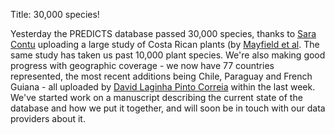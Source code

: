 Title: 30,000 species!

Yesterday the PREDICTS database passed 30,000 species, thanks to
[Sara Contu]({filename}/pages/team.md#SC1) uploading a large study of Costa Rican
plants (by
[Mayfield et al](http://dx.doi.org/10.1111/j.1365-2745.2006.01108.x).
The same study has taken us past 10,000 plant species. We're also
making good progress with geographic coverage - we now have 77
countries represented, the most recent additions being Chile,
Paraguay and French Guiana - all uploaded by
[David Laginha Pinto Correia]({filename}/pages/team.md#DLPC) within the last week.
We've started work on a manuscript describing the current state of the database
and how we put it together, and will soon be in touch with our data providers
about it.
